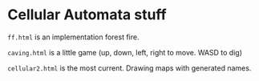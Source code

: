 # Cellular Automata stuff
`ff.html` is an implementation forest fire.

`caving.html` is a little game (up, down, left, right to move. WASD to dig)

`cellular2.html` is the most current. Drawing maps with generated names.
